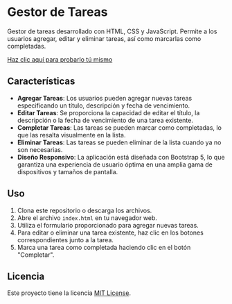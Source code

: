 # Gestor de Tareas

Gestor de tareas desarrollado con HTML, CSS y JavaScript. Permite a los usuarios agregar, editar y eliminar tareas, así como marcarlas como completadas.

[Haz clic aquí para probarlo tú mismo](https://otineb97.github.io/gestor-tareas-v2/)

## Características

- **Agregar Tareas**: Los usuarios pueden agregar nuevas tareas especificando un título, descripción y fecha de vencimiento.
- **Editar Tareas**: Se proporciona la capacidad de editar el título, la descripción o la fecha de vencimiento de una tarea existente.
- **Completar Tareas**: Las tareas se pueden marcar como completadas, lo que las resalta visualmente en la lista.
- **Eliminar Tareas**: Las tareas se pueden eliminar de la lista cuando ya no son necesarias.
- **Diseño Responsivo**: La aplicación está diseñada con Bootstrap 5, lo que garantiza una experiencia de usuario óptima en una amplia gama de dispositivos y tamaños de pantalla.

## Uso

1. Clona este repositorio o descarga los archivos.
2. Abre el archivo `index.html` en tu navegador web.
3. Utiliza el formulario proporcionado para agregar nuevas tareas.
4. Para editar o eliminar una tarea existente, haz clic en los botones correspondientes junto a la tarea.
5. Marca una tarea como completada haciendo clic en el botón "Completar".

## Licencia

Este proyecto tiene la licencia [MIT License](LICENSE).

